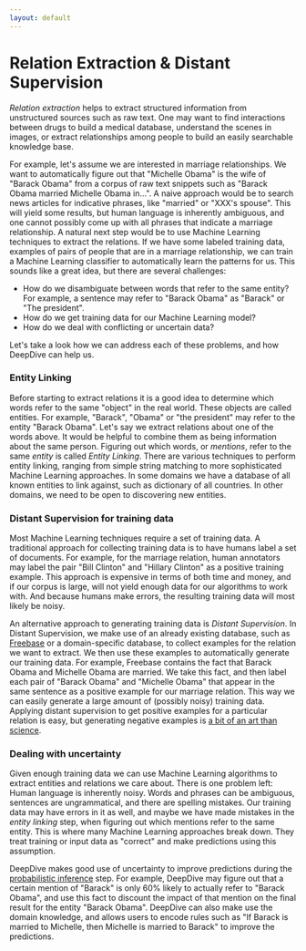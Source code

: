 ```yaml
---
layout: default
---
```


# Relation Extraction & Distant Supervision

*Relation extraction* helps to extract structured information from unstructured sources such as raw text. One may want to find interactions between drugs to build a medical database, understand the scenes in images, or extract relationships among people to build an easily searchable knowledge base. 

For example, let's assume we are interested in marriage relationships. We want to automatically figure out that "Michelle Obama" is the wife of "Barack Obama" from a corpus of raw text snippets such as "Barack Obama married Michelle Obama in...". A naive approach would be to search news articles for indicative phrases, like "married" or "XXX's spouse". This will yield some results, but human language is inherently ambiguous, and one cannot possibly come up with all phrases that indicate a marriage relationship. A natural next step would be to use Machine Learning techniques to extract the relations. If we have some labeled training data, examples of pairs of people that are in a marriage relationship, we can train a Machine Learning classifier to automatically learn the patterns for us. This sounds like a great idea, but there are several challenges:

- How do we disambiguate between words that refer to the same entity? For example, a sentence may refer to "Barack Obama" as "Barack" or "The president".
- How do we get training data for our Machine Learning model?
- How do we deal with conflicting or uncertain data? 

Let's take a look how we can address each of these problems, and how DeepDive can help us.

### Entity Linking

Before starting to extract relations it is a good idea to determine which words refer to the same "object" in the real world. These objects are called entities. For example, "Barack", "Obama" or "the president" may refer to the entity "Barack Obama". Let's say we extract relations about one of the words above. It would be helpful to combine them as being information about the same person. Figuring out which words, or *mentions*, refer to the same *entity* is called *Entity Linking*. There are various techniques to perform entity linking, ranging from simple string matching to more sophisticated Machine Learning approaches. In some domains we have a database of all known entities to link against, such as dictionary of all countries. In other domains, we need to be open to discovering new entities.

### Distant Supervision for training data

Most Machine Learning techniques require a set of training data. A traditional approach for collecting training data is to have humans label a set of documents. For example, for the marriage relation, human annotators may label the pair "Bill Clinton" and "Hillary Clinton" as a positive training example. This approach is expensive in terms of both time and money, and if our corpus is large, will not yield enough data for our algorithms to work with. And because humans make errors, the resulting training data will most likely be noisy. 

An alternative approach to generating training data is *Distant Supervision*. In Distant Supervision, we make use of an already existing database, such as [Freebase](http://www.freebase.com/) or a domain-specific database, to collect examples for the relation we want to extract. We then use these examples to automatically generate our training data. For example, Freebase contains the fact that Barack Obama and Michelle Obama are married. We take this fact, and then label each pair of "Barack Obama" and "Michelle Obama" that appear in the same sentence as a positive example for our marriage relation. This way we can easily generate a large amount of (possibly noisy) training data. Applying distant supervision to get positive examples for a particular relation is easy, but generating negative examples is [a bit of an art than science](/doc/general/generating_negative_examples.html).


### Dealing with uncertainty

Given enough training data we can use Machine Learning algorithms to extract entities and relations we care about. There is one problem left: Human language is inherently noisy. Words and phrases can be ambiguous, sentences are ungrammatical, and there are spelling mistakes. Our training data may have errors in it as well, and maybe we have made mistakes in the *entity linking* step, when figuring out which mentions refer to the same entity. This is where many Machine Learning approaches break down. They treat training or input data as "correct" and make predictions using this assumption.

DeepDive makes good use of uncertainty to improve predictions during the [probabilistic inference](/doc/general/inference.html) step. For example, DeepDive may figure out that a certain mention of "Barack" is only 60% likely to actually refer to "Barack Obama", and use this fact to discount the impact of that mention on the final result for the entity "Barack Obama". DeepDive can also make use the domain knowledge, and allows users to encode rules such as "If Barack is married to Michelle, then Michelle is married to Barack" to improve the predictions.





